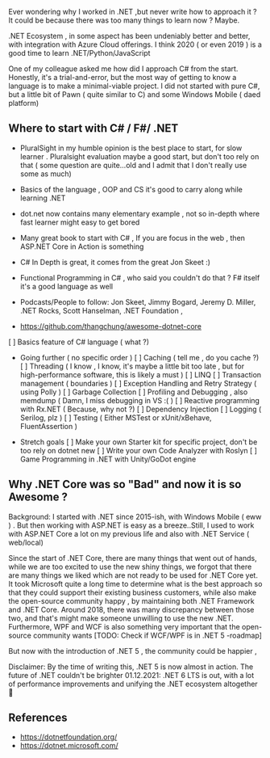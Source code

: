 Ever wondering why I worked in .NET ,but never write how to approach it ? It could be because there was too many things to learn now ? Maybe.

.NET Ecosystem , in some aspect has been undeniably better and better, with integration with Azure Cloud offerings. I think 2020 ( or even 2019 ) is a good time to learn .NET/Python/JavaScript

One of my colleague asked me how did I approach C# from the start. Honestly, it's a trial-and-error, but the most way of getting to know a language is to make a minimal-viable project. I did not started with pure C#, but a little bit of Pawn ( quite similar to C) and some Windows Mobile ( daed platform)

## Where to start with C# / F#/ .NET
- PluralSight in my humble opinion is the best place to start, for slow learner . Pluralsight evaluation maybe a good start, but don't too rely on that ( some question are quite...old and I admit that I don't really use some as much)
- Basics of the language , OOP and CS it's good to carry along while learning .NET
- dot.net now contains many elementary example , not so in-depth where fast learner might easy to get bored
- Many great book to start with C# , If you are focus in the web , then ASP.NET Core in Action is something
- C# In Depth is great, it comes from the great Jon Skeet :)
- Functional Programming in C# , who said you couldn't do that ? F# itself it's a good language as well

- Podcasts/People to follow: Jon Skeet, Jimmy Bogard, Jeremy D. Miller, .NET Rocks, Scott Hanselman, .NET Foundation ,
- https://github.com/thangchung/awesome-dotnet-core

[ ] Basics feature of C# language ( what ?)

- Going further ( no specific order )
[ ] Caching ( tell me , do you cache ?)
[ ] Threading ( I know , I know, it's maybe a little bit too late , but for high-performance software, this is likely a must )
[ ] LINQ
[ ] Transaction management ( boundaries )
[ ] Exception Handling and Retry Strategy ( using Polly )
[ ] Garbage Collection
[ ] Profiling and Debugging , also memdump ( Damn, I miss debugging in VS :( )
[ ] Reactive programming with Rx.NET ( Because, why not ?)
[ ] Dependency Injection
[ ] Logging ( Serilog, plz )
[ ] Testing ( Either MSTest or xUnit/xBehave, FluentAssertion )

- Stretch goals
[ ] Make your own Starter kit for specific project, don't be too rely on dotnet new
[ ] Write your own Code Analyzer with Roslyn
[ ] Game Programming in .NET with Unity/GoDot engine


## Why .NET Core was so "Bad" and now it is so Awesome ?

Background: I started with .NET since 2015-ish, with Windows Mobile ( eww ) . But then working with ASP.NET is easy as a breeze..Still, I used to work with ASP.NET Core a lot on my previous life and also with .NET Service ( web/local)

Since the start of .NET Core, there are many things that went out of hands, while we are too excited to use the new shiny things, we forgot that there are many things we liked which are not ready to be used for .NET Core yet. It took Microsoft quite a long time to determine what is the best approach so that they could support their existing business customers, while also make the open-source community happy , by maintaining both .NET Framework and .NET Core. Around 2018, there was many discrepancy between those two, and that's might make someone unwilling to use the new .NET. Furthermore, WPF and WCF is also something very important that the open-source community wants [TODO: Check if WCF/WPF is in .NET 5 -roadmap]

But now with the introduction of .NET 5 , the community could be happier ,


Disclaimer: By the time of writing this, .NET 5 is now almost in action. The future of .NET couldn't be brighter
01.12.2021: .NET 6 LTS is out, with a lot of performance improvements and unifying the .NET ecosystem altogether :tada:

## References
- https://dotnetfoundation.org/
- https://dotnet.microsoft.com/